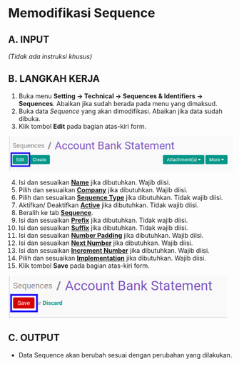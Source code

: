 # Memodifikasi Sequence

## A. INPUT

*(Tidak ada instruksi khusus)*

## B. LANGKAH KERJA

1. Buka menu **Setting -> Technical -> Sequences & Identifiers -> Sequences**. Abaikan jika sudah berada pada menu yang dimaksud.
2. Buka data *Sequence* yang akan dimodifikasi. Abaikan jika data sudah dibuka.
3. Klik tombol **Edit** pada bagian atas-kiri form.

![](../img/sequence/tombol-edit.png)

4. Isi dan sesuaikan **[Name](./penjelasan.md#field-name)** jika dibutuhkan. Wajib diisi.
5. Pilih dan sesuaikan **[Company](./penjelasan.md#field-company)** jika dibutuhkan. Wajib diisi.
6. Pilih dan sesuaikan **[Sequence Type](./penjelasan.md#field-sequence-type)** jika dibutuhkan. Tidak wajib diisi.
7. Aktifkan/ Deaktifkan **[Active](./penjelasan.md#field-active)** jika dibutuhkan. Tidak wajib diisi.
8. Beralih ke tab **[Sequence](./penjelasan.md#tab-sequence)**.
9. Isi dan sesuaikan **[Prefix](./penjelasan.md#field-prefix)** jika dibutuhkan. Tidak wajib diisi.
10. Isi dan sesuaikan **[Suffix](./penjelasan.md#field-suffix)** jika dibutuhkan. Tidak wajib diisi.
11. Isi dan sesuaikan **[Number Padding](./penjelasan.md#field-number-padding)** jika dibutuhkan. Wajib diisi.
12. Isi dan sesuaikan **[Next Number](./penjelasan.md#field-next-number)** jika dibutuhkan. Wajib diisi.
13. Isi dan sesuaikan **[Increment Number](./penjelasan.md#field-increment-number)** jika dibutuhkan. Wajib diisi.
14. Pilih dan sesuaikan **[Implementation](./penjelasan.md#field-implementation)** jika dibutuhkan. Wajib diisi.
15. Klik tombol **Save** pada bagian atas-kiri form.

![](../img/sequence/tombol-save-modifikasi.png)

## C. OUTPUT

* Data Sequence akan berubah sesuai dengan perubahan yang dilakukan.
